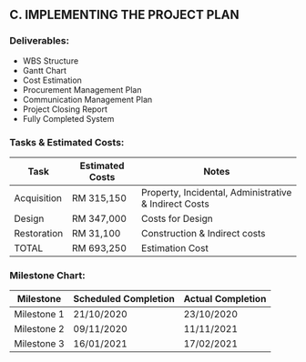 ## C. IMPLEMENTING THE PROJECT PLAN

### Deliverables:
- WBS Structure 
- Gantt Chart 
- Cost Estimation
- Procurement Management Plan 
- Communication Management Plan 
- Project Closing Report
- Fully Completed System

### Tasks & Estimated Costs: 
| Task |  Estimated Costs | Notes |
|-----|----|----|
|   Acquisition                |RM 315,150                     |  Property, Incidental, Administrative & Indirect Costs      |      
|   Design                     |RM 347,000                        | Costs for Design   | 
|   Restoration                |RM 31,100                        |  Construction & Indirect costs                                                |             
|   TOTAL                      |RM 693,250                     |  Estimation Cost     |                              |


### Milestone Chart:  
| Milestone |  Scheduled Completion | Actual Completion |
|-----|----|----|
|   Milestone 1                |21/10/2020                     | 23/10/2020      |      
|   Milestone 2                |09/11/2020                     | 11/11/2021      | 
|   Milestone 3                |16/01/2021                     | 17/02/2021      |             

